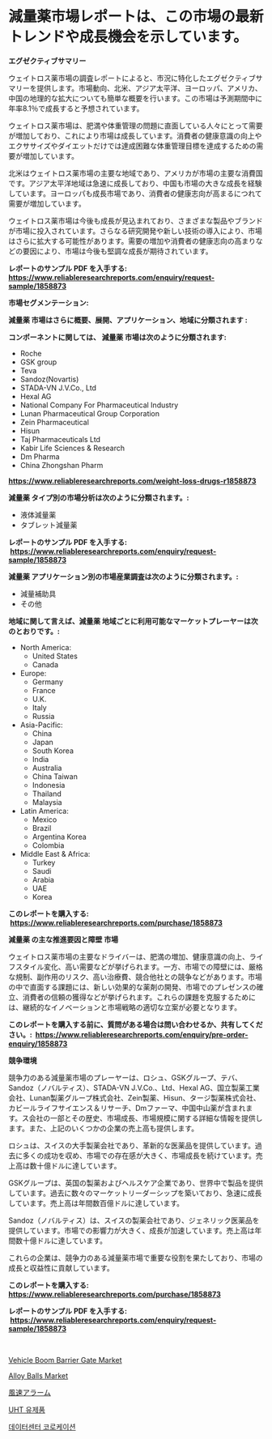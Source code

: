 <p><h1>減量薬市場レポートは、この市場の最新トレンドや成長機会を示しています。</h1></p><p><strong>エグゼクティブサマリー</strong></p>
<p><p>ウェイトロス薬市場の調査レポートによると、市況に特化したエグゼクティブサマリーを提供します。市場動向、北米、アジア太平洋、ヨーロッパ、アメリカ、中国の地理的な拡大についても簡単な概要を行います。この市場は予測期間中に年率8.1％で成長すると予想されています。</p><p>ウェイトロス薬市場は、肥満や体重管理の問題に直面している人々にとって需要が増加しており、これにより市場は成長しています。消費者の健康意識の向上やエクササイズやダイエットだけでは達成困難な体重管理目標を達成するための需要が増加しています。</p><p>北米はウェイトロス薬市場の主要な地域であり、アメリカが市場の主要な消費国です。アジア太平洋地域は急速に成長しており、中国も市場の大きな成長を経験しています。ヨーロッパも成長市場であり、消費者の健康志向が高まるにつれて需要が増加しています。</p><p>ウェイトロス薬市場は今後も成長が見込まれており、さまざまな製品やブランドが市場に投入されています。さらなる研究開発や新しい技術の導入により、市場はさらに拡大する可能性があります。需要の増加や消費者の健康志向の高まりなどの要因により、市場は今後も堅調な成長が期待されています。</p></p>
<p><strong>レポートのサンプル PDF を入手する: <a href="https://www.reliableresearchreports.com/enquiry/request-sample/1858873">https://www.reliableresearchreports.com/enquiry/request-sample/1858873</a></strong></p>
<p><strong>市場セグメンテーション:</strong></p>
<p><strong> 減量薬 市場はさらに概要、展開、アプリケーション、地域に分類されます :</strong></p>
<p><strong>コンポーネントに関しては、 減量薬 市場は次のように分類されます: &nbsp;</strong></p>
<p><ul><li>Roche</li><li>GSK group</li><li>Teva</li><li>Sandoz(Novartis)</li><li>STADA-VN J.V.Co., Ltd</li><li>Hexal AG</li><li>National Company For Pharmaceutical Industry</li><li>Lunan Pharmaceutical Group Corporation</li><li>Zein Pharmaceutical</li><li>Hisun</li><li>Taj Pharmaceuticals Ltd</li><li>Kabir Life Sciences & Research</li><li>Dm Pharma</li><li>China Zhongshan Pharm</li></ul></p>
<p><strong><a href="https://www.reliableresearchreports.com/weight-loss-drugs-r1858873">https://www.reliableresearchreports.com/weight-loss-drugs-r1858873</a></strong></p>
<p><strong> 減量薬 タイプ別の市場分析は次のように分類されます。:</strong></p>
<p><ul><li>液体減量薬</li><li>タブレット減量薬</li></ul></p>
<p><strong>レポートのサンプル PDF を入手する: &nbsp;<a href="https://www.reliableresearchreports.com/enquiry/request-sample/1858873">https://www.reliableresearchreports.com/enquiry/request-sample/1858873</a></strong></p>
<p><strong> 減量薬 アプリケーション別の市場産業調査は次のように分類されます。:</strong></p>
<p><ul><li>減量補助具</li><li>その他</li></ul></p>
<p><strong>地域に関して言えば、減量薬 地域ごとに利用可能なマーケットプレーヤーは次のとおりです。:</strong></p>
<p><ul>
    <li>
        North America:
        <ul>
            <li>United States</li>
            <li>Canada</li>
        </ul>
    </li>
    <li>
        Europe:
        <ul>
            <li>Germany</li>
            <li>France</li>
            <li>U.K.</li>
            <li>Italy</li>
            <li>Russia</li>
        </ul>
    </li>
    <li>
        Asia-Pacific:
        <ul>
            <li>China</li>
            <li>Japan</li>
            <li>South Korea</li>
            <li>India</li>
            <li>Australia</li>
            <li>China Taiwan</li>
            <li>Indonesia</li>
            <li>Thailand</li>
            <li>Malaysia</li>
        </ul>
    </li>
    <li>
        Latin America:
        <ul>
            <li>Mexico</li>
            <li>Brazil</li>
            <li>Argentina Korea</li>
            <li>Colombia</li>
        </ul>
    </li>
    <li>
        Middle East & Africa:
        <ul>
            <li>Turkey</li>
            <li>Saudi</li>
            <li>Arabia</li>
            <li>UAE</li>
            <li>Korea</li>
        </ul>
    </li>
    </ul></p>
<p><strong>このレポートを購入する: &nbsp;<a href="https://www.reliableresearchreports.com/purchase/1858873">https://www.reliableresearchreports.com/purchase/1858873</a></strong></p>
<p><strong>減量薬 の主な推進要因と障壁 市場</strong></p>
<p><p>ウェイトロス薬市場の主要なドライバーは、肥満の増加、健康意識の向上、ライフスタイル変化、高い需要などが挙げられます。一方、市場での障壁には、厳格な規制、副作用のリスク、高い治療費、競合他社との競争などがあります。市場の中で直面する課題には、新しい効果的な薬剤の開発、市場でのプレゼンスの確立、消費者の信頼の獲得などが挙げられます。これらの課題を克服するためには、継続的なイノベーションと市場戦略の適切な立案が必要となります。</p></p>
<p><strong>このレポートを購入する前に、質問がある場合は問い合わせるか、共有してください。:&nbsp; <a href="https://www.reliableresearchreports.com/enquiry/pre-order-enquiry/1858873">https://www.reliableresearchreports.com/enquiry/pre-order-enquiry/1858873</a></strong></p>
<p><strong>競争環境</strong></p>
<p><p>競争力のある減量薬市場のプレーヤーは、ロシュ、GSKグループ、テバ、Sandoz（ノバルティス）、STADA-VN J.V.Co.、Ltd、Hexal AG、国立製薬工業会社、Lunan製薬グループ株式会社、Zein製薬、Hisun、タージ製薬株式会社、カビールライフサイエンス＆リサーチ、Dmファーマ、中国中山薬が含まれます。ス会社の一部とその歴史、市場成長、市場規模に関する詳細な情報を提供します。また、上記のいくつかの企業の売上高も提供します。</p><p>ロシュは、スイスの大手製薬会社であり、革新的な医薬品を提供しています。過去に多くの成功を収め、市場での存在感が大きく、市場成長を続けています。売上高は数十億ドルに達しています。</p><p>GSKグループは、英国の製薬およびヘルスケア企業であり、世界中で製品を提供しています。過去に数々のマーケットリーダーシップを築いており、急速に成長しています。売上高は年間数百億ドルに達しています。</p><p>Sandoz（ノバルティス）は、スイスの製薬会社であり、ジェネリック医薬品を提供しています。市場での影響力が大きく、成長が加速しています。売上高は年間数十億ドルに達しています。</p><p>これらの企業は、競争力のある減量薬市場で重要な役割を果たしており、市場の成長と収益性に貢献しています。</p></p>
<p><strong>このレポートを購入する: &nbsp; <a href="https://www.reliableresearchreports.com/purchase/1858873">https://www.reliableresearchreports.com/purchase/1858873</a></strong></p>
<p><strong>レポートのサンプル PDF を入手する: &nbsp;<a href="https://www.reliableresearchreports.com/enquiry/request-sample/1858873">https://www.reliableresearchreports.com/enquiry/request-sample/1858873</a></strong><strong></strong></p>
<p>&nbsp;</p>
<p><p><a href="https://github.com/changoleonlaverguenzanoexiste/Market-Research-Report-List-3/blob/main/vehicle-boom-barrier-gate-market.md">Vehicle Boom Barrier Gate Market</a></p><p><a href="https://issuu.com/reportprime-2/docs/alloy-balls-market-size-2030.pptx">Alloy Balls Market</a></p><p><a href="https://medium.com/@abdielkilback/%E9%A2%A8%E9%80%9F%E8%AD%A6%E5%A0%B1%E5%B8%82%E5%A0%B4%E3%81%AE%E3%82%B7%E3%82%A7%E3%82%A2%E3%81%AE%E9%80%B2%E5%8C%96%E3%81%A8%E5%B8%82%E5%A0%B4%E6%88%90%E9%95%B7%E3%83%88%E3%83%AC%E3%83%B3%E3%83%892024%E5%B9%B4%E3%81%8B%E3%82%892031%E5%B9%B4%E3%81%BE%E3%81%A7-3df2e1bdafe1">風速アラーム</a></p><p><a href="https://medium.com/@jerrodhilll68/uht-%EC%9A%B0%EC%9C%A0-%EC%A0%9C%ED%92%88-%EC%8B%9C%EC%9E%A5-%EA%B7%9C%EB%AA%A8%EB%8A%94-%EA%B8%80%EB%A1%9C%EB%B2%8C-%EC%82%B0%EC%97%85%EC%97%90%EC%84%9C-%EC%B5%9C%EC%A0%81%EC%9D%98-%EB%A7%88%EC%BC%80%ED%8C%85-%EC%B1%84%EB%84%90%EC%9D%84-%EB%B3%B4%EC%97%AC%EC%A4%8D%EB%8B%88%EB%8B%A4-aac746ef1db8">UHT 유제품</a></p><p><a href="https://medium.com/@felipegrrady654556/%EB%8D%B0%EC%9D%B4%ED%84%B0-%EC%84%BC%ED%84%B0-%EC%BD%9C%EB%A1%9C%EC%BC%80%EC%9D%B4%EC%85%98-%EC%8B%9C%EC%9E%A5-%EA%B7%9C%EB%AA%A8-%EC%8B%9C%EC%9E%A5-%EC%A0%84%EB%A7%9D-%EB%B0%8F-%EC%8B%9C%EC%9E%A5-%EC%98%88%EC%B8%A1-2024%EB%85%84%EB%B6%80%ED%84%B0-2031%EB%85%84-ea259d8dbac7">데이터센터 코로케이션</a></p></p>